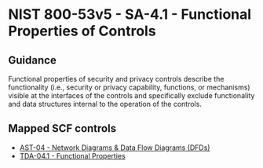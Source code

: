 # NIST 800-53v5 - SA-4.1 - Functional Properties of Controls
## Guidance
Functional properties of security and privacy controls describe the functionality (i.e., security or privacy capability, functions, or mechanisms) visible at the interfaces of the controls and specifically exclude functionality and data structures internal to the operation of the controls.
## Mapped SCF controls
- [AST-04 - Network Diagrams & Data Flow Diagrams (DFDs)](../scf/ast-04-networkdiagrams&dataflowdiagramsdfds.md)
- [TDA-04.1 - Functional Properties](../scf/tda-041-functionalproperties.md)